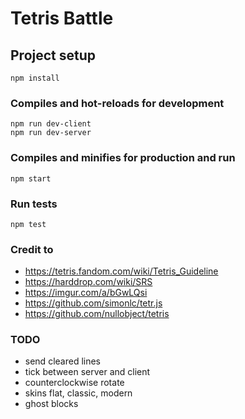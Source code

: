 # Tetris Battle

## Project setup
```
npm install
```

### Compiles and hot-reloads for development
```
npm run dev-client
npm run dev-server
```

### Compiles and minifies for production and run
```
npm start
```

### Run tests
```
npm test
```

### Credit to
- https://tetris.fandom.com/wiki/Tetris_Guideline
- https://harddrop.com/wiki/SRS
- https://imgur.com/a/bGwLQsi
- https://github.com/simonlc/tetr.js
- https://github.com/nullobject/tetris

### TODO
- send cleared lines
- tick between server and client
- counterclockwise rotate
- skins flat, classic, modern
- ghost blocks